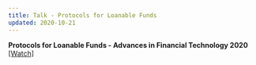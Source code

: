 ```yaml
---
title: Talk - Protocols for Loanable Funds
updated: 2020-10-21
---
```


**Protocols for Loanable Funds - Advances in Financial Technology 2020**
[[Watch]](https://www.youtube.com/watch?v=oHjobLfu-OM&t=1s)